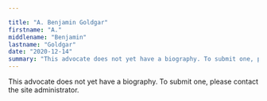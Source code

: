 ```yaml
---

title: "A. Benjamin Goldgar"
firstname: "A."
middlename: "Benjamin"
lastname: "Goldgar"
date: "2020-12-14"
summary: "This advocate does not yet have a biography. To submit one, please contact the site administrator."
---
```

This advocate does not yet have a biography. To submit one, please contact the site administrator.

